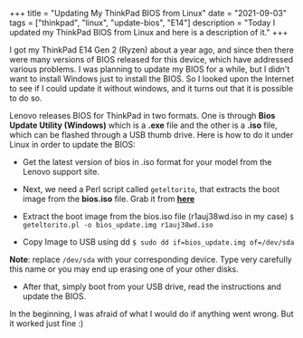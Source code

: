 +++
title = "Updating My ThinkPad BIOS from Linux"
date = "2021-09-03"
tags = ["thinkpad", "linux", "update-bios", "E14"]
description = "Today I updated my ThinkPad BIOS from Linux and here is a description of it."
+++

I got my ThinkPad E14 Gen 2 (Ryzen) about a year ago, and since then there were many versions of BIOS released for this device, which have addressed various problems. I was planning to update my BIOS for a while, but I didn't want to install Windows just to install the BIOS. So I looked upon the Internet to see if I could update it without windows, and it turns out that it is possible to do so.

Lenovo releases BIOS for ThinkPad in two formats. One is through **Bios Update Utility (Windows)** which is a **.exe** file and the other is a **.iso** file, which can be flashed through a USB thumb drive. Here is how to do it under Linux in order to update the BIOS:

- Get the latest version of bios in .iso format for your model from the Lenovo support site.

- Next, we need a Perl script called `geteltorito`, that extracts the boot image from the **bios.iso** file. Grab it from [**here**](https://userpages.uni-koblenz.de/~krienke/ftp/noarch/geteltorito/geteltorito/geteltorito.pl)

- Extract the boot image from the bios.iso file (r1auj38wd.iso in my case) `$ geteltorito.pl -o bios_update.img r1auj38wd.iso`

- Copy Image to USB using dd `$ sudo dd if=bios_update.img of=/dev/sda`

**Note**: replace `/dev/sda` with your corresponding device. Type very carefully this name or you may end up erasing one of your other disks.

- After that, simply boot from your USB drive, read the instructions and update the BIOS.

In the beginning, I was afraid of what I would do if anything went wrong. But it worked just fine :)
